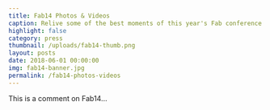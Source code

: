 ```yaml
---
title: Fab14 Photos & Videos
caption: Relive some of the best moments of this year's Fab conference!
highlight: false
category: press
thumbnail: /uploads/fab14-thumb.png
layout: posts
date: 2018-06-01 00:00:00
img: fab14-banner.jpg
permalink: /fab14-photos-videos
---
```


This is a comment on Fab14…